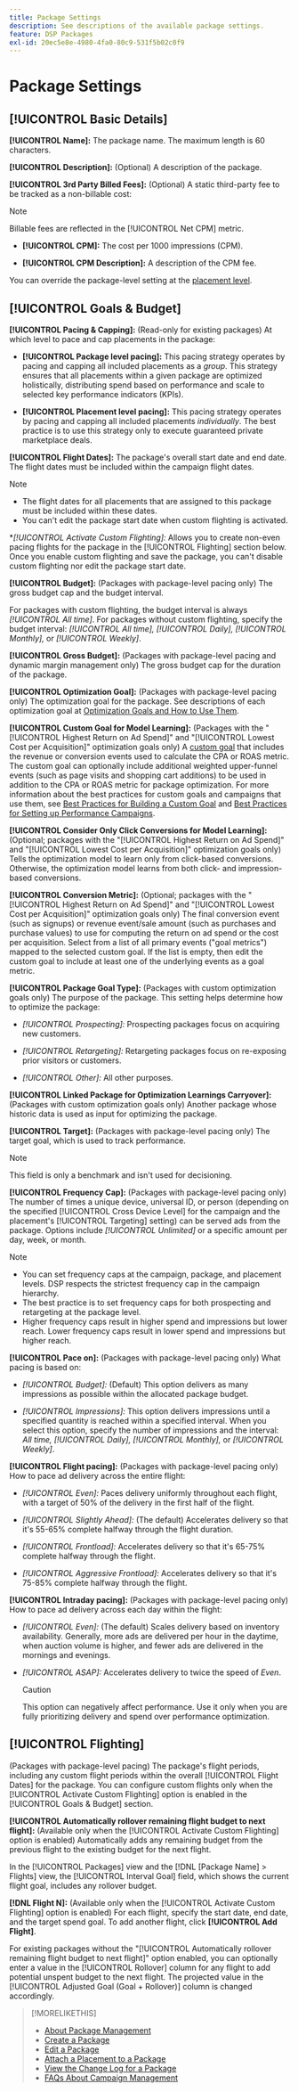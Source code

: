```yaml
---
title: Package Settings
description: See descriptions of the available package settings.
feature: DSP Packages
exl-id: 20ec5e8e-4980-4fa0-80c9-531f5b02c0f9
---
```

# Package Settings

## [!UICONTROL Basic Details]

**[!UICONTROL Name]:** The package name. The maximum length is 60 characters.

**[!UICONTROL Description]:** (Optional) A description of the package.

**[!UICONTROL 3rd Party Billed Fees]:** (Optional) A static third-party fee to be tracked as a non-billable cost:

>[!NOTE]
>
>Billable fees are reflected in the [!UICONTROL Net CPM] metric.
>
* **[!UICONTROL CPM]:** The cost per 1000 impressions (CPM).

* **[!UICONTROL CPM Description]:** A description of the CPM fee.

You can override the package-level setting at the [placement level](/help/dsp/campaign-management/placements/placement-settings.md).

## [!UICONTROL Goals & Budget]

**[!UICONTROL Pacing & Capping]:** (Read-only for existing packages) At which level to pace and cap placements in the package:

* **[!UICONTROL Package level pacing]:** This pacing strategy operates by pacing and capping all included placements as a *group*. This strategy ensures that all placements within a given package are optimized holistically, distributing spend based on performance and scale to selected key performance indicators (KPIs).

* **[!UICONTROL Placement level pacing]:**  This pacing strategy operates by pacing and capping all included placements *individually*. The best practice is to use this strategy only to execute guaranteed private marketplace deals.

**[!UICONTROL Flight Dates]:** The package's overall start date and end date. The flight dates must be included within the campaign flight dates.

>[!NOTE]
>
>* The flight dates for all placements that are assigned to this package must be included within these dates.
> * You can't edit the package start date when custom flighting is activated.

**[!UICONTROL *Activate Custom Flighting]:** Allows you to create non-even pacing flights for the package in the [!UICONTROL Flighting] section below. Once you enable custom flighting and save the package, you can't disable custom flighting nor edit the package start date.

**[!UICONTROL Budget]:** (Packages with package-level pacing only) The gross budget cap and the budget interval.

For packages with custom flighting, the budget interval is always *[!UICONTROL All time]*. For packages without custom flighting, specify the budget interval: *[!UICONTROL All time],* *[!UICONTROL Daily],* *[!UICONTROL Monthly],* or *[!UICONTROL Weekly]*.

**[!UICONTROL Gross Budget]:** (Packages with package-level pacing and dynamic margin management only) The gross budget cap for the duration of the package.

**[!UICONTROL Optimization Goal]:** (Packages with package-level pacing only) The optimization goal for the package. See descriptions of each optimization goal at [Optimization Goals and How to Use Them](/help/dsp/optimization/optimization-goals.md).

**[!UICONTROL Custom Goal for Model Learning]:** (Packages with the "[!UICONTROL Highest Return on Ad Spend]" and "[!UICONTROL Lowest Cost per Acquisition]" optimization goals only) A [custom goal](/help/dsp/optimization/custom-goal.md) that includes the revenue or conversion events used to calculate the CPA or ROAS metric. The custom goal can optionally include additional weighted upper-funnel events (such as page visits and shopping cart additions) to be used in addition to the CPA or ROAS metric for package optimization. For more information about the best practices for custom goals and campaigns that use them, see [Best Practices for Building a Custom Goal](/help/dsp/optimization/custom-goal.md#custom-goal-best-practices) and [Best Practices for Setting up Performance Campaigns](/help/dsp/optimization/campaign-best-practices-performance.md).<!-- At some point, all of the objectives will be prefixed with "ADSP " -->

**[!UICONTROL Consider Only Click Conversions for Model Learning]:** (Optional; packages with the "[!UICONTROL Highest Return on Ad Spend]" and "[!UICONTROL Lowest Cost per Acquisition]" optimization goals only) Tells the optimization model to learn only from click-based conversions. Otherwise, the optimization model learns from both click- and impression-based conversions.

**[!UICONTROL Conversion Metric]:** (Optional; packages with the "[!UICONTROL Highest Return on Ad Spend]" and "[!UICONTROL Lowest Cost per Acquisition]" optimization goals only) The final conversion event (such as signups) or revenue event/sale amount (such as purchases and purchase values) to use for computing the return on ad spend or the cost per acquisition. Select from a list of all primary events ("goal metrics") mapped to the selected custom goal. If the list is empty, then edit the custom goal to include at least one of the underlying events as a goal metric. 

**[!UICONTROL Package Goal Type]:** (Packages with custom optimization goals only) The purpose of the package. This setting helps determine how to optimize the package:

* *[!UICONTROL Prospecting]:* Prospecting packages focus on acquiring new customers.

* *[!UICONTROL Retargeting]:* Retargeting packages focus on re-exposing prior visitors or customers.

* *[!UICONTROL Other]:* All other purposes.

**[!UICONTROL Linked Package for Optimization Learnings Carryover]:** (Packages with custom optimization goals only) Another package whose historic data is used as input for optimizing the package.

**[!UICONTROL Target]:** (Packages with package-level pacing only) The target goal, which is used to track performance.

>[!NOTE]
>
>This field is only a benchmark and isn't used for decisioning.

**[!UICONTROL Frequency Cap]:** (Packages with package-level pacing only) The number of times a unique device, universal ID, or person (depending on the specified [!UICONTROL Cross Device Level] for the campaign and the placement's [!UICONTROL Targeting] setting) can be served ads from the package. Options include *[!UICONTROL Unlimited]* or a specific amount per day, week, or month.

>[!NOTE]
>
>* You can set frequency caps at the campaign, package, and placement levels. DSP respects the strictest frequency cap in the campaign hierarchy.
>* The best practice is to set frequency caps for both prospecting and retargeting at the package level.
> * Higher frequency caps result in higher spend and impressions but lower reach. Lower frequency caps result in lower spend and impressions but higher reach.

**[!UICONTROL Pace on]:** (Packages with package-level pacing only) What pacing is based on:

* *[!UICONTROL Budget]:* (Default) This option delivers as many impressions as possible within the allocated package budget.

* *[!UICONTROL Impressions]:* This option delivers impressions until a specified quantity is reached within a specified interval. When you select this option, specify the number of impressions and the interval: *All time,* *[!UICONTROL Daily],* *[!UICONTROL Monthly],* or *[!UICONTROL Weekly]*.

**[!UICONTROL Flight pacing]:** (Packages with package-level pacing only) How to pace ad delivery across the entire flight:

* *[!UICONTROL Even]:* Paces delivery uniformly throughout each flight, with a target of 50% of the delivery in the first half of the flight.

* *[!UICONTROL Slightly Ahead]:* (The default) Accelerates delivery so that it's 55-65% complete halfway through the flight duration.

* *[!UICONTROL Frontload]:* Accelerates delivery so that it's 65-75% complete halfway through the flight.

* *[!UICONTROL Aggressive Frontload]:* Accelerates delivery so that it's 75-85% complete halfway through the flight.

**[!UICONTROL Intraday pacing]:** (Packages with package-level pacing only) How to pace ad delivery across each day within the flight:

* *[!UICONTROL Even]:* (The default) Scales delivery based on inventory availability. Generally, more ads are delivered per hour in the daytime, when auction volume is higher, and fewer ads are delivered in the mornings and evenings.

* *[!UICONTROL ASAP]:* Accelerates delivery to twice the speed of *Even*. 

   >[!CAUTION]
   >
   >This option can negatively affect performance. Use it only when you are fully prioritizing delivery and spend over performance optimization.

## [!UICONTROL Flighting]

(Packages with package-level pacing) The package's flight periods, including any custom flight periods within the overall [!UICONTROL Flight Dates] for the package. You can configure custom flights only when the [!UICONTROL Activate Custom Flighting] option is enabled in the [!UICONTROL Goals & Budget] section.

**[!UICONTROL Automatically rollover remaining flight budget to next flight]:** (Available only when the [!UICONTROL Activate Custom Flighting] option is enabled) Automatically adds any remaining budget from the previous flight to the existing budget for the next flight.

In the [!UICONTROL Packages] view and the [!DNL [Package Name] > Flights] view, the [!UICONTROL Interval Goal] field, which shows the current flight goal, includes any rollover budget.

**[!DNL Flight N]:** (Available only when the [!UICONTROL Activate Custom Flighting] option is enabled) For each flight, specify the start date, end date, and the target spend goal. To add another flight, click **[!UICONTROL Add Flight]**.

For existing packages without the "[!UICONTROL Automatically rollover remaining flight budget to next flight]" option enabled, you can optionally enter a value in the [!UICONTROL Rollover] column for any flight to add potential unspent budget to the next flight. The projected value in the [!UICONTROL Adjusted Goal (Goal + Rollover)] column is changed accordingly.<!-- clarify usage -->

>[!MORELIKETHIS]
>
>* [About Package Management](package-about.md)
>* [Create a Package](package-create.md)
>* [Edit a Package](package-edit.md)
>* [Attach a Placement to a Package](package-attach-placement.md)
>* [View the Change Log for a Package](package-change-log.md)
>* [FAQs About Campaign Management](/help/dsp/campaign-management/faq-campaign-management.md)
